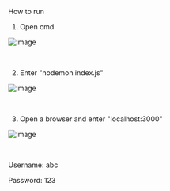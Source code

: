 How to run

1. Open cmd

![image](https://github.com/user-attachments/assets/fda37b5a-6daa-4f3e-9bef-d6e27b2c46bf)

<br>

2. Enter "nodemon index.js"

![image](https://github.com/user-attachments/assets/ad9d1ef4-2972-4c7e-94ae-cb26b943b41c)

<br>

3. Open a browser and enter "localhost:3000"

![image](https://github.com/user-attachments/assets/2b5ded7a-0afe-4266-9055-69b20b793fa4)

<br>

Username: abc

Password: 123
